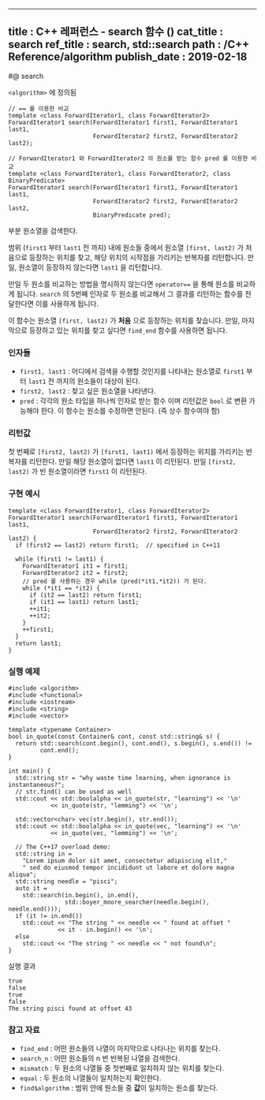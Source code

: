 ----------------
title : C++ 레퍼런스 - search 함수 (<algorithm>)
cat_title : search
ref_title : search, std::search
path : /C++ Reference/algorithm
publish_date : 2019-02-18
----------------

#@ search

`<algorithm>` 에 정의됨

```cpp-formatted
// == 를 이용한 비교
template <class ForwardIterator1, class ForwardIterator2>
ForwardIterator1 search(ForwardIterator1 first1, ForwardIterator1 last1,
                        ForwardIterator2 first2, ForwardIterator2 last2);

// ForwardIterator1 와 ForwardIterator2 의 원소를 받는 함수 pred 를 이용한 비교
template <class ForwardIterator1, class ForwardIterator2, class BinaryPredicate>
ForwardIterator1 search(ForwardIterator1 first1, ForwardIterator1 last1,
                        ForwardIterator2 first2, ForwardIterator2 last2,
                        BinaryPredicate pred);
```

부분 원소열을 검색한다.

범위 (`first1` 부터 `last1` 전 까지) 내에 원소들 중에서 원소열 `[first, last2)` 가 처음으로 등장하는 위치를 찾고, 해당 위치의 시작점을 가리키는 반복자를 리턴합니다. 만일, 원소열이 등장하지 않는다면 `last1` 을 리턴합니다.

만일 두 원소를 비교하는 방법을 명시하지 않는다면 `operator==` 을 통해 원소를 비교하게 됩니다. `search` 의 5번째 인자로 두 원소를 비교해서 그 결과를 리턴하는 함수를 전달한다면 이를 사용하게 됩니다.

이 함수는 원소열 `[first, last2)` 가 **처음** 으로 등장하는 위치를 찾습니다. 만일, 마지막으로 등장하고 있는 위치를 찾고 싶다면 `find_end` 함수를 사용하면 됩니다.

### 인자들

* `first1, last1` : 어디에서 검색을 수행할 것인지를 나타내는 원소열로 `first1` 부터 `last1` 전 까지의 원소들이 대상이 된다.
* `first2, last2` : 찾고 싶은 원소열을 나타낸다.
* `pred` : 각각의 원소 타입을 하나씩 인자로 받는 함수 이며 리턴값은 `bool` 로 변환 가능해야 한다. 이 함수는 원소를 수정하면 안된다. (즉 상수 함수여야 함)

### 리턴값

첫 번째로 `[first2, last2)` 가 `[first1, last1)` 에서 등장하는 위치를 가리키는 반복자를 리턴한다. 만일 해당 원소열이 없다면 `last1` 이 리턴된다. 만일 `[first2, last2)` 가 빈 원소열이라면 `first1` 이 리턴된다.


### 구현 예시

```cpp-formatted
template <class ForwardIterator1, class ForwardIterator2>
ForwardIterator1 search(ForwardIterator1 first1, ForwardIterator1 last1,
                        ForwardIterator2 first2, ForwardIterator2 last2) {
  if (first2 == last2) return first1;  // specified in C++11

  while (first1 != last1) {
    ForwardIterator1 it1 = first1;
    ForwardIterator2 it2 = first2;
    // pred 를 사용하는 경우 while (pred(*it1,*it2)) 가 된다.
    while (*it1 == *it2) {
      if (it2 == last2) return first1;
      if (it1 == last1) return last1;
      ++it1;
      ++it2;
    }
    ++first1;
  }
  return last1;
}
```

### 실행 예제

```cpp-formatted
#include <algorithm>
#include <functional>
#include <iostream>
#include <string>
#include <vector>

template <typename Container>
bool in_quote(const Container& cont, const std::string& s) {
  return std::search(cont.begin(), cont.end(), s.begin(), s.end()) !=
         cont.end();
}

int main() {
  std::string str = "why waste time learning, when ignorance is instantaneous?";
  // str.find() can be used as well
  std::cout << std::boolalpha << in_quote(str, "learning") << '\n'
            << in_quote(str, "lemming") << '\n';

  std::vector<char> vec(str.begin(), str.end());
  std::cout << std::boolalpha << in_quote(vec, "learning") << '\n'
            << in_quote(vec, "lemming") << '\n';

  // The C++17 overload demo:
  std::string in =
    "Lorem ipsum dolor sit amet, consectetur adipiscing elit,"
    " sed do eiusmod tempor incididunt ut labore et dolore magna aliqua";
  std::string needle = "pisci";
  auto it =
    std::search(in.begin(), in.end(),
                std::boyer_moore_searcher(needle.begin(), needle.end()));
  if (it != in.end())
    std::cout << "The string " << needle << " found at offset "
              << it - in.begin() << '\n';
  else
    std::cout << "The string " << needle << " not found\n";
}
```

실행 결과

```exec
true
false
true
false
The string pisci found at offset 43
```

### 참고 자료

* `find_end` : 어떤 원소들의 나열이 마지막으로 나타나는 위치를 찾는다.
* `search_n` : 어떤 원소들의 n 번 반복된 나열을 검색한다.
* `mismatch` : 두 원소의 나열들 중 첫번째로 일치하지 않는 위치를 찾는다.
* `equal` : 두 원소의 나열들이 일치하는지 확인한다.
* `find$algorithm` : 범위 안에 원소들 중 **값**이 일치하는 원소를 찾는다.